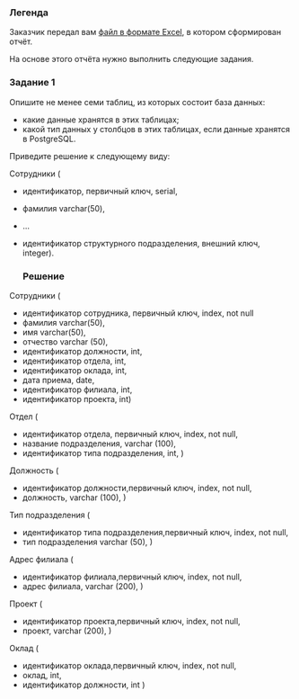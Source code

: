 ### Легенда

Заказчик передал вам [файл в формате Excel](https://github.com/netology-code/sdb-homeworks/blob/main/resources/hw-12-1.xlsx), в котором сформирован отчёт. 

На основе этого отчёта нужно выполнить следующие задания.

### Задание 1

Опишите не менее семи таблиц, из которых состоит база данных:

- какие данные хранятся в этих таблицах;
- какой тип данных у столбцов в этих таблицах, если данные хранятся в PostgreSQL.

Приведите решение к следующему виду:

Сотрудники (

- идентификатор, первичный ключ, serial,
- фамилия varchar(50),
- ...
- идентификатор структурного подразделения, внешний ключ, integer).

  ### Решение
Сотрудники (
- идентификатор сотрудника, первичный ключ, index, not null
- фамилия varchar(50),
- имя varchar(50),
- отчество varchar (50),
- идентификатор должности, int,
- идентификатор отдела, int,
- идентификатор оклада, int,
- дата приема, date,
- идентификатор филиала, int,
- идентификатор проекта, int)

Отдел ( 

- идентификатор отдела, первичный ключ, index, not null,
- название подразделения, varchar (100),
- идентификатор типа подразделения, int,
)

Должность (

- идентификатор должности,первичный ключ,  index, not null,
- должность, varchar (100),
)

Тип подразделения (

- идентификатор типа подразделения,первичный ключ,  index, not null,
- тип подразделения varchar (50),
)

Адрес филиала (

- идентификатор филиала,первичный ключ,  index, not null,
- адрес филиала, varchar (200),
)

Проект (

- идентификатор проекта,первичный ключ, index, not null,
- проект, varchar (200),
)

Оклад (

- идентификатор оклада,первичный ключ,  index, not null,
- оклад, int,
- идентификатор должности, int
)
